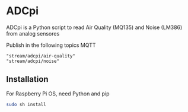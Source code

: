 # ADCpi

ADCpi is a Python script to read Air Quality (MQ135) and Noise (LM386) from analog sensores

Publish in the following topics MQTT

```
"stream/adcpi/air-quality"
"stream/adcpi/noise"
```

## Installation

For Raspberry Pi OS, need Python and pip

```bash
sudo sh install
```